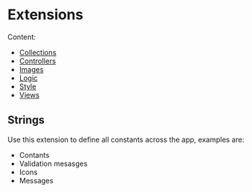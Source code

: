 # Extensions

Content:
* [Collections](./Collections)
* [Controllers](./Controllers)
* [Images](./Images)
* [Logic](./Logic)
* [Style](./Style)
* [Views](./Views)

## Strings

Use this extension to define all constants across the app, examples are:

* Contants
* Validation mesasges
* Icons
* Messages

